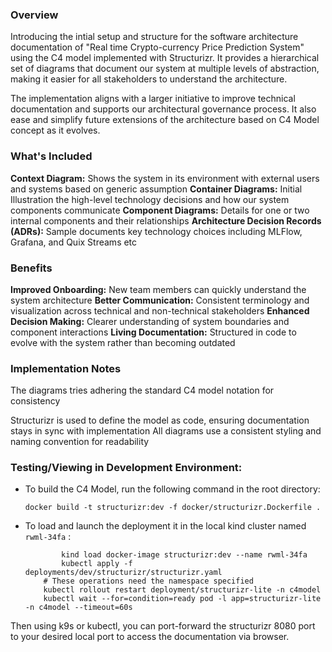 ### Overview

Introducing the intial setup and structure for the software architecture documentation of "Real time Crypto-currency Price Prediction System" using the C4 model implemented with Structurizr. It provides a hierarchical set of diagrams that document our system at multiple levels of abstraction, making it easier for all stakeholders to understand the architecture.

The implementation aligns with a larger initiative to improve technical documentation and supports our architectural governance process. It also ease and simplify future extensions of the architecture based on C4 Model concept as it evolves.

### What's Included

**Context Diagram:** Shows the system in its environment with external users and systems based on generic assumption
**Container Diagrams:** Initial Illustration the high-level technology decisions and how our system components communicate
**Component Diagrams:** Details for one or two  internal components and their relationships
**Architecture Decision Records (ADRs):** Sample documents key technology choices including MLFlow, Grafana, and Quix Streams etc

### Benefits

**Improved Onboarding:** New team members can quickly understand the system architecture
**Better Communication:** Consistent terminology and visualization across technical and non-technical stakeholders
**Enhanced Decision Making:** Clearer understanding of system boundaries and component interactions
**Living Documentation:** Structured in code to evolve with the system rather than becoming outdated

### Implementation Notes

The diagrams tries adhering the standard C4 model notation for consistency

Structurizr is used to define the model as code, ensuring documentation stays in sync with implementation
All diagrams use a consistent styling and naming convention for readability

### Testing/Viewing in Development Environment:

- To build the C4 Model, run the following command in the root directory:

    `docker build -t structurizr:dev -f docker/structurizr.Dockerfile .`


- To load and launch the deployment it in the local kind cluster named `rwml-34fa` :
    ```
            kind load docker-image structurizr:dev --name rwml-34fa
            kubectl apply -f deployments/dev/structurizr/structurizr.yaml
        # These operations need the namespace specified
        kubectl rollout restart deployment/structurizr-lite -n c4model
        kubectl wait --for=condition=ready pod -l app=structurizr-lite -n c4model --timeout=60s
    ```

Then using k9s or kubectl, you can port-forward the structurizr 8080 port to your desired local port to access the documentation via browser.